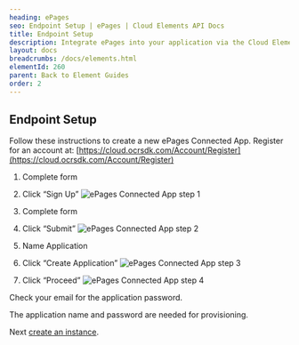 ```yaml
---
heading: ePages
seo: Endpoint Setup | ePages | Cloud Elements API Docs
title: Endpoint Setup
description: Integrate ePages into your application via the Cloud Elements APIs.
layout: docs
breadcrumbs: /docs/elements.html
elementId: 260
parent: Back to Element Guides
order: 2
---
```

## Endpoint Setup


Follow these instructions to create a new ePages Connected App.
Register for an account at: [https://cloud.ocrsdk.com/Account/Register](https://cloud.ocrsdk.com/Account/Register)

1. Complete form

2. Click “Sign Up”
![ePages Connected App step 1](http://cloud-elements.com/wp-content/uploads/2016/01/ePagesAPI1.png)

3. Complete form

4. Click “Submit”
![ePages Connected App step 2](http://cloud-elements.com/wp-content/uploads/2016/01/ePagesAPI2.png)

5. Name Application

6. Click “Create Application”
![ePages Connected App step 3](http://cloud-elements.com/wp-content/uploads/2016/01/ePagesAPI3.png)

7. Click “Proceed”
![ePages Connected App step 4](http://cloud-elements.com/wp-content/uploads/2016/01/ePagesAPI4.png)

Check your email for the application password.

The application name and password are needed for provisioning.

Next [create an instance](epages-create-instance.html).

